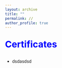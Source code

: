 ```yaml
---
layout: archive
title: ""
permalink: //
author_profile: true
---
```



<p style="text-align:left; color:Blue; font-size:30px; font-weight:bold;"> Certificates </p>

* dsdasdsd
